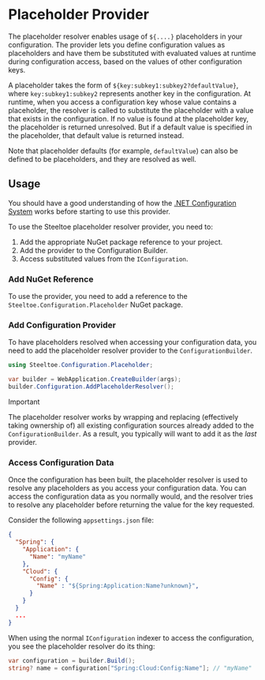# Placeholder Provider

The placeholder resolver enables usage of `${....}` placeholders in your configuration. The provider lets you define configuration values as placeholders and have them be substituted with evaluated values at runtime during configuration access, based on the values of other configuration keys.

A placeholder takes the form of `${key:subkey1:subkey2?defaultValue}`, where `key:subkey1:subkey2` represents another key in the configuration. At runtime, when you access a configuration key whose value contains a placeholder, the resolver is called to substitute the placeholder with a value that exists in the configuration. If no value is found at the placeholder key, the placeholder is returned unresolved. But if a default value is specified in the placeholder, that default value is returned instead.

Note that placeholder defaults (for example, `defaultValue`) can also be defined to be placeholders, and they are resolved as well.

## Usage

You should have a good understanding of how the [.NET Configuration System](https://learn.microsoft.com/aspnet/core/fundamentals/configuration) works before starting to use this provider.

To use the Steeltoe placeholder resolver provider, you need to:

1. Add the appropriate NuGet package reference to your project.
1. Add the provider to the Configuration Builder.
1. Access substituted values from the `IConfiguration`.

### Add NuGet Reference

To use the provider, you need to add a reference to the `Steeltoe.Configuration.Placeholder` NuGet package.

### Add Configuration Provider

To have placeholders resolved when accessing your configuration data, you need to add the placeholder resolver provider to the `ConfigurationBuilder`.

```csharp
using Steeltoe.Configuration.Placeholder;

var builder = WebApplication.CreateBuilder(args);
builder.Configuration.AddPlaceholderResolver();
```

> [!IMPORTANT]
> The placeholder resolver works by wrapping and replacing (effectively taking ownership of) all existing configuration sources already added to the `ConfigurationBuilder`.
> As a result, you typically will want to add it as the *last* provider.

### Access Configuration Data

Once the configuration has been built, the placeholder resolver is used to resolve any placeholders as you access your configuration data. You can access the configuration data as you normally would, and the resolver tries to resolve any placeholder before returning the value for the key requested.

Consider the following `appsettings.json` file:

```json
{
  "Spring": {
    "Application": {
      "Name": "myName"
    },
    "Cloud": {
      "Config": {
        "Name" : "${Spring:Application:Name?unknown}",
      }
    }
  }
  ...
}
```

When using the normal `IConfiguration` indexer to access the configuration, you see the placeholder resolver do its thing:

```csharp
var configuration = builder.Build();
string? name = configuration["Spring:Cloud:Config:Name"]; // "myName"
```
